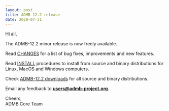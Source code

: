```yaml
---
layout: post
title: ADMB-12.2 release
date: 2020-07-31
---
```


Hi all,  

The ADMB-12.2 minor release is now freely available.

Read [CHANGES](https://github.com/admb-project/admb/blob/admb-12.2/CHANGES.md) for a list of bug fixes, improvements and new features.  

Read [INSTALL](http://www.admb-project.org/downloads/admb-12.2/) procedures to install from source and binary distributions for Linux, MacOS and Windows computers.  

Check [ADMB-12.2 downloads](https://github.com/admb-project/admb/releases/tag/admb-12.2) for all source and binary distributions.  

Email any feedback to **users@admb-project.org**.  

Cheers,  
ADMB Core Team  


